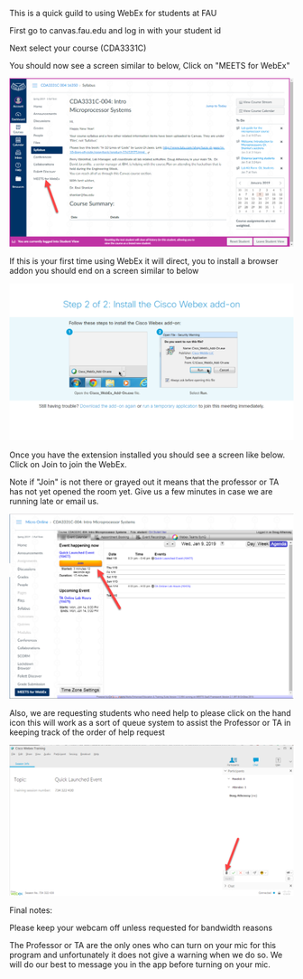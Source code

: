 This is a quick guild to using WebEx for students at FAU

First go to canvas.fau.edu and log in with your student id

Next select your course (CDA3331C) 

You should now see a screen similar to below, Click on "MEETS for WebEx"

![alt text](https://github.com/RShankar/Intro-to-Microprocessors/blob/master/WebEx/W1.png)

If this is your first time using WebEx it will direct, you to install a browser addon you should end on a screen similar to below

![alt text](https://github.com/RShankar/Intro-to-Microprocessors/blob/master/WebEx/W2.png)

Once you have the extension installed you should see a screen like below. Click on Join to join the WebEx.

Note if "Join" is not there or grayed out it means that the professor or TA has not yet opened the room yet. Give us a few minutes in case we are running late or email us.

![alt text](https://github.com/RShankar/Intro-to-Microprocessors/blob/master/WebEx/W3.png)

Also, we are requesting students who need help to please click on the hand icon this will work as a sort of queue system to assist the Professor or TA in keeping track of the order of help request

![alt text](https://github.com/RShankar/Intro-to-Microprocessors/blob/master/WebEx/W4.png)


Final notes: 

Please keep your webcam off unless requested for bandwidth reasons

The Professor or TA are the only ones who can turn on your mic for this program and unfortunately it does not give a warning when we do so. We will do our best to message you in the app before turning on your mic.

